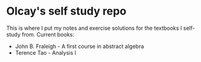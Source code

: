 # Olcay's self study repo

This is where I put my notes and exercise solutions for the textbooks I self-study from. Current books:
- John B. Fraleigh - A first course in abstract algebra
- Terence Tao - Analysis I

